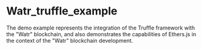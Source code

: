 # Watr_truffle_example
The demo example represents the integration of the Truffle framework with the "Watr" blockchain, and also demonstrates the capabilities of Ethers.js in the context of the "Watr" blockchain development.
